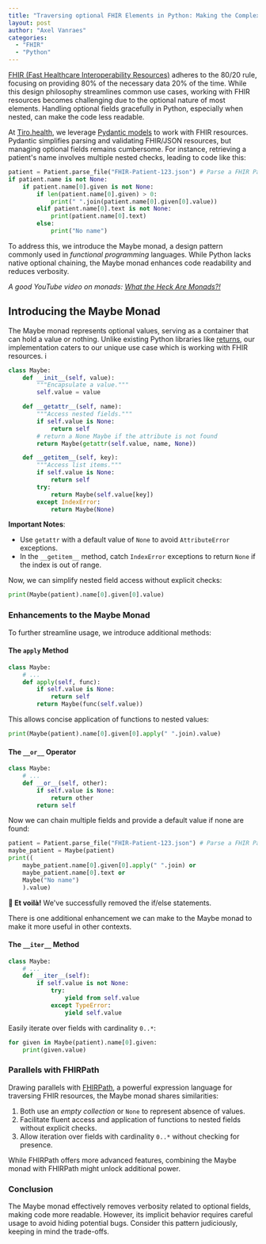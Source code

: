 ```yaml
---
title: "Traversing optional FHIR Elements in Python: Making the Complex Simple"
layout: post
author: "Axel Vanraes"
categories:
  - "FHIR"
  - "Python"
---
```


[FHIR (Fast Healthcare Interoperability Resources)][0] adheres to the 80/20 rule, focusing on providing 80% of the necessary data 20% of the time. While this design philosophy streamlines common use cases, working with FHIR resources becomes challenging due to the optional nature of most elements. Handling optional fields gracefully in Python, especially when nested, can make the code less readable.

At [Tiro.health][2], we leverage [Pydantic models][3] to work with FHIR resources. Pydantic simplifies parsing and validating FHIR/JSON resources, but managing optional fields remains cumbersome. For instance, retrieving a patient's name involves multiple nested checks, leading to code like this:

```python
patient = Patient.parse_file("FHIR-Patient-123.json") # Parse a FHIR Patient from a JSON file
if patient.name is not None:
    if patient.name[0].given is not None:
        if len(patient.name[0].given) > 0:
            print(" ".join(patient.name[0].given[0].value))
        elif patient.name[0].text is not None:
            print(patient.name[0].text)
        else:
            print("No name")
```

To address this, we introduce the Maybe monad, a design pattern commonly used in _functional programming_ languages. While Python lacks native optional chaining, the Maybe monad enhances code readability and reduces verbosity.

_A good YouTube video on monads: [What the Heck Are Monads?!
](https://www.youtube.com/watch?v=Q0aVbqim5pE)_

## Introducing the Maybe Monad

The Maybe monad represents optional values, serving as a container that can hold a value or nothing. Unlike existing Python libraries like [returns][5], our implementation caters to our unique use case which is working with FHIR resources.
i

```python
class Maybe:
    def __init__(self, value):
        """Encapsulate a value."""
        self.value = value

    def __getattr__(self, name):
        """Access nested fields."""
        if self.value is None:
            return self
        # return a None Maybe if the attribute is not found
        return Maybe(getattr(self.value, name, None))

    def __getitem__(self, key):
        """Access list items."""
        if self.value is None:
            return self
        try:
            return Maybe(self.value[key])
        except IndexError:
            return Maybe(None)
```

**Important Notes**:

- Use `getattr` with a default value of `None` to avoid `AttributeError` exceptions.
- In the `__getitem__` method, catch `IndexError` exceptions to return `None` if the index is out of range.

Now, we can simplify nested field access without explicit checks:

```python
print(Maybe(patient).name[0].given[0].value)
```

### Enhancements to the Maybe Monad

To further streamline usage, we introduce additional methods:

#### The `apply` Method

```python
class Maybe:
    # ...
    def apply(self, func):
        if self.value is None:
            return self
        return Maybe(func(self.value))
```

This allows concise application of functions to nested values:

```python
print(Maybe(patient).name[0].given[0].apply(" ".join).value)
```

#### The `__or__` Operator

```python
class Maybe:
    # ...
    def __or__(self, other):
        if self.value is None:
            return other
        return self
```

Now we can chain multiple fields and provide a default value if none are found:

```python
patient = Patient.parse_file("FHIR-Patient-123.json") # Parse a FHIR Patient from a JSON file
maybe_patient = Maybe(patient)
print((
    maybe_patient.name[0].given[0].apply(" ".join) or
    maybe_patient.name[0].text or
    Maybe("No name")
    ).value)
```

**🎉 Et voilà!** We've successfully removed the if/else statements.

There is one additional enhancement we can make to the Maybe monad to make it more useful in other contexts.

#### The `__iter__` Method

```python
class Maybe:
    # ...
    def __iter__(self):
        if self.value is not None:
            try:
                yield from self.value
            except TypeError:
                yield self.value
```

Easily iterate over fields with cardinality `0..*`:

```python
for given in Maybe(patient).name[0].given:
    print(given.value)
```

### Parallels with FHIRPath

Drawing parallels with [FHIRPath][8], a powerful expression language for traversing FHIR resources, the Maybe monad shares similarities:

1. Both use an _empty collection_ or `None` to represent absence of values.
2. Facilitate fluent access and application of functions to nested fields without explicit checks.
3. Allow iteration over fields with cardinality `0..*` without checking for presence.

While FHIRPath offers more advanced features, combining the Maybe monad with FHIRPath might unlock additional power.

### Conclusion

The Maybe monad effectively removes verbosity related to optional fields, making code more readable. However, its implicit behavior requires careful usage to avoid hiding potential bugs. Consider this pattern judiciously, keeping in mind the trade-offs.

[0]: https://www.hl7.org/fhir/ "Fast Healthcare Interoperability Resources"
[2]: https://tiro.health "Tiro.health"
[3]: https://pydantic.dev "Pydantic"
[5]: https://returns.readthedocs.io/en/latest/index.html "returns"
[8]: https://hl7.org/fhirpath/ "FHIRPath"
[0]: https://www.hl7.org/fhir/ "Fast Healthcare Interoperability Resources"
[1]: https://hl7.org/fhir/overview-arch.html#principles "FHIR Principles"
[2]: https://tiro.health "Tiro.health"
[3]: https://pydantic.dev "Pydantic"
[4]: https://james-iry.blogspot.com/2009/05/brief-incomplete-and-mostly-wrong.html "A Brief, Incomplete, and Mostly Wrong History of Programming Languages"
[5]: https://returns.readthedocs.io/en/latest/index.html "returns"
[6]: https://james-iry.blogspot.com/2009/05/brief-incomplete-and-mostly-wrong.html "A Brief, Incomplete, and Mostly Wrong History of Programming Languages"
[7]: https://hl7.org/fhir/R4B/json.html#xml
[8]: https://hl7.org/fhirpath/ "FHIRPath"
[9]: https://en.wikipedia.org/wiki/Monad_(functional_programming) "Monad (functional programming)"
